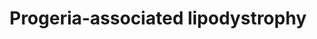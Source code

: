 ---
annotations:
- type: Pathway Ontology
  value: disease pathway
- type: Disease Ontology
  value: progeria
- type: Disease Ontology
  value: lipodystrophy
- type: Disease Ontology
  value: Werner syndrome
authors:
- UlasBabayigit
- Eweitz
- Fehrhart
- MaintBot
communities:
- RareDiseases
description: Progeroid syndromes are a group of diseases that cause premature aging
  in the affected. In this pathway, the progeroid diseases, which also show lipodystrophy
  in the affected, are in red and linked to these are the genes that are mutated for
  these diseases. These genes are specifically linked to lipodystrophy.
last-edited: 2021-06-20
organisms:
- Homo sapiens
redirect_from:
- /index.php/Pathway:WP5103
- /instance/WP5103
schema-jsonld:
- '@context': https://schema.org/
  '@id': https://wikipathways.github.io/pathways/WP5103.html
  '@type': Dataset
  creator:
    '@type': Organization
    name: WikiPathways
  description: Progeroid syndromes are a group of diseases that cause premature aging
    in the affected. In this pathway, the progeroid diseases, which also show lipodystrophy
    in the affected, are in red and linked to these are the genes that are mutated
    for these diseases. These genes are specifically linked to lipodystrophy.
  keywords:
  - RECQL
  - SMAD2
  - Mandibuloacral
  - SPRTN
  - FBN1
  - TGFB1
  - 'Nestor-Guillermo '
  - 'Hutchinson-Gilford '
  - PARP1
  - Asprosin
  - LMNB2
  - FNTA
  - Insulin
  - 'carcinoma predisposition syndrome '
  - CAAX
  - DPC
  - progeria syndrome
  - GPCR
  - Farnesyl
  - Lamin A
  - Fibrillin-1
  - SMAD3
  - 'MDP '
  - LMNB1
  - ICMT
  - Lamin B1
  - SMAD4
  - Lamin B2
  - Prelamin-A/C
  - dysplasia
  - 'Progeroid features-hepatocellular '
  - POLD1
  - Progeria Syndrome
  - syndrome
  - PPARG
  - KCNJ6
  - ZMPSTE24
  - 'Marfan '
  - Keppen-Lubinsky
  - 'Werner '
  - BANF1
  - Farnesyl-L-cysteine
  - LMNA
  - WRN
  license: CC0
  name: Progeria-associated lipodystrophy
seo: CreativeWork
title: Progeria-associated lipodystrophy
wpid: WP5103
---